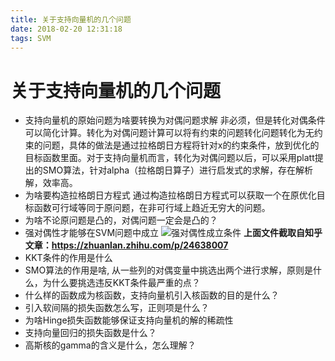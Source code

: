 ```yaml
---
title: 关于支持向量机的几个问题
date: 2018-02-20 12:31:18
tags: SVM
---
```


# 关于支持向量机的几个问题
-   支持向量机的原始问题为啥要转换为对偶问题求解
    非必须，但是转化对偶条件可以简化计算。转化为对偶问题计算可以将有约束的问题转化问题转化为无约束的问题，具体的做法是通过拉格朗日方程将针对x的约束条件，放到优化的目标函数里面。对于支持向量机而言，转化为对偶问题以后，可以采用platt提出的SMO算法，针对alpha（拉格朗日算子）进行启发式的求解，存在解析解，效率高。
-   为啥要构造拉格朗日方程式
    通过构造拉格朗日方程式可以获取一个在原优化目标函数可行域等同于原问题，在非可行域上趋近无穷大的问题。
-   为啥不论原问题是凸的，对偶问题一定会是凸的？
-   强对偶性才能够在SVM问题中成立
    ![强对偶性成立条件](/myimages/WX20180302-140428.png)
    **上面文件截取自知乎文章：https://zhuanlan.zhihu.com/p/24638007**
-   KKT条件的作用是什么
-   SMO算法的作用是啥, 从一些列的对偶变量中挑选出两个进行求解，原则是什么，为什么要挑选违反KKT条件最严重的点？
-   什么样的函数成为核函数，支持向量机引入核函数的目的是什么？
-   引入软间隔的损失函数怎么写，正则项是什么？
-   为啥Hinge损失函数能够保证支持向量机的解的稀疏性
-   支持向量回归的损失函数是什么？
-   高斯核的gamma的含义是什么，怎么理解？

